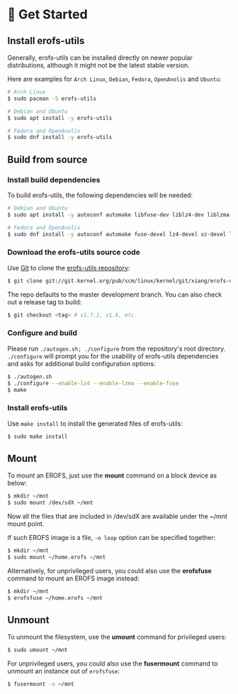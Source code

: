 # 🚀 Get Started

## Install erofs-utils

Generally, erofs-utils can be installed directly on newer popular distributions,
although it might not be the latest stable version.

Here are examples for `Arch Linux`, `Debian`, `Fedora`, `OpenAnolis` and
`Ubuntu`:

```sh
# Arch Linux
$ sudo pacman -S erofs-utils

# Debian and Ubuntu
$ sudo apt install -y erofs-utils

# Fedora and OpenAnolis
$ sudo dnf install -y erofs-utils
```

## Build from source

### Install build dependencies

To build erofs-utils, the following dependencies will be needed:

```sh
# Debian and Ubuntu
$ sudo apt install -y autoconf automake libfuse-dev liblz4-dev liblzma-dev libtool pkg-config uuid-dev zlib1g-dev

# Fedora and OpenAnolis
$ sudo dnf install -y autoconf automake fuse-devel lz4-devel xz-devel libtool pkg-config libuuid-devel zlib-devel
```

### Download the erofs-utils source code

Use [Git](https://git-scm.com) to clone the
[erofs-utils repository](https://git.kernel.org/pub/scm/linux/kernel/git/xiang/erofs-utils.git):

```sh
$ git clone git://git.kernel.org/pub/scm/linux/kernel/git/xiang/erofs-utils.git
```

The repo defaults to the master development branch. You can also check out a release tag to build:

```sh
$ git checkout <tag> # v1.7.1, v1.6, etc.
```

### Configure and build

Please run `./autogen.sh; ./configure` from the repository's root directory.
`./configure` will prompt you for the usability of erofs-utils dependencies and
asks for additional build configuration options:

```sh
$ ./autogen.sh
$ ./configure --enable-lz4 --enable-lzma --enable-fuse
$ make
```

### Install erofs-utils

Use `make install` to install the generated files of erofs-utils:

```sh
$ sudo make install
```

## Mount

To mount an EROFS, just use the **mount** command on a block device as below:

```sh
$ mkdir ~/mnt
$ sudo mount /dev/sdX ~/mnt
```
Now all the files that are included in /dev/sdX are available
under the ~/mnt mount point.

If such EROFS image is a file, `-o loop` option can be specified together:

```sh
$ mkdir ~/mnt
$ sudo mount ~/home.erofs ~/mnt
```

Alternatively, for unprivileged users, you could also use the **erofsfuse**
command to mount an EROFS image instead:

```sh
$ mkdir ~/mnt
$ erofsfuse ~/home.erofs ~/mnt
```

## Unmount

To unmount the filesystem, use the **umount** command for privileged users:

```sh
$ sudo umount ~/mnt
```

For unprivileged users, you could also use the **fusermount** command to
unmount an instance out of ``erofsfuse``:

```sh
$ fusermount -u ~/mnt
```
